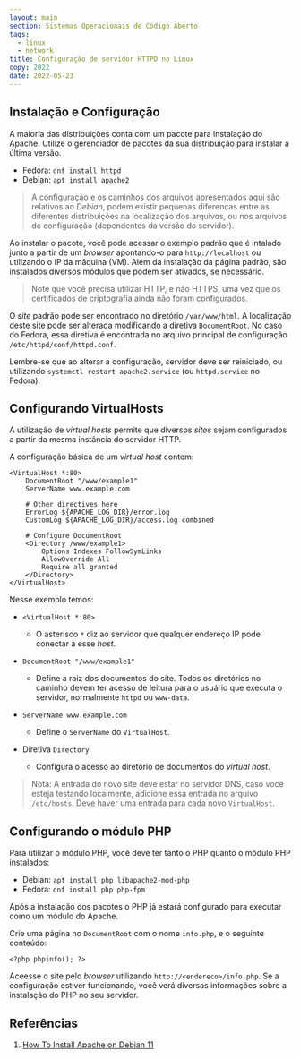 ```yaml
---
layout: main
section: Sistemas Operacionais de Código Aberto
tags:
  - linux
  - network
title: Configuração de servidor HTTPD no Linux
copy: 2022
date: 2022-05-23
---
```


## Instalação e Configuração

A maioria das distribuições conta com um pacote para instalação do Apache. Utilize o gerenciador de pacotes da sua distribuição para instalar a última versão.

* Fedora: `dnf install httpd`
* Debian: `apt install apache2`

> A configuração e os caminhos dos arquivos apresentados aqui são relativos ao _Debian_, podem existir pequenas diferenças entre as diferentes distribuições na localização dos arquivos, ou nos arquivos de configuração (dependentes da versão do servidor).

Ao instalar o pacote, você pode acessar o exemplo padrão que é intalado junto a partir de um _browser_ apontando-o para `http://localhost` ou utilizando o IP da máquina (VM). Além da instalação da página padrão, são instalados diversos módulos que podem ser ativados, se necessário.

> Note que você precisa utilizar HTTP, e não HTTPS, uma vez que os certificados de criptografia ainda não foram configurados.

O _site_ padrão pode ser encontrado no diretório `/var/www/html`. A localização deste site pode ser alterada modificando a diretiva `DocumentRoot`. No caso do Fedora, essa diretiva é encontrada no arquivo principal de configuração `/etc/httpd/conf/httpd.conf`.

Lembre-se que ao alterar a configuração, servidor deve ser reiniciado, ou utilizando `systemctl restart apache2.service` (ou `httpd.service` no Fedora).

## Configurando VirtualHosts

A utilização de _virtual hosts_ permite que diversos _sites_ sejam configurados a partir da mesma instância do servidor HTTP.

A configuração básica de um _virtual host_ contem:

```
<VirtualHost *:80>
    DocumentRoot "/www/example1"
    ServerName www.example.com

    # Other directives here
    ErrorLog ${APACHE_LOG_DIR}/error.log
    CustomLog ${APACHE_LOG_DIR}/access.log combined

    # Configure DocumentRoot
    <Directory /www/example1>
        Options Indexes FollowSymLinks
        AllowOverride All
        Require all granted
    </Directory>
</VirtualHost>
```

Nesse exemplo temos:

* `<VirtualHost *:80>`

    * O asterisco `*` diz ao servidor que qualquer endereço IP pode conectar a esse _host_.

* `DocumentRoot "/www/example1"`

    * Define a raiz dos documentos do site. Todos os diretórios no caminho devem ter acesso de leitura para o usuário que executa o servidor, normalmente `httpd` ou `www-data`.

* `ServerName www.example.com`

    * Define o `ServerName` do `VirtualHost`.

* Diretiva `Directory`

    * Configura o acesso ao diretório de documentos do _virtual host_.

> Nota: A entrada do novo site deve estar no servidor DNS, caso você esteja testando localmente, adicione essa entrada no arquivo `/etc/hosts`. Deve haver uma entrada para cada novo `VirtualHost`.


## Configurando o módulo PHP

Para utilizar o módulo PHP, você deve ter tanto o PHP quanto o módulo PHP instalados:

* Debian: `apt install php libapache2-mod-php`
* Fedora: `dnf install php php-fpm`

Após a instalação dos pacotes o PHP já estará configurado para executar como um módulo do Apache.

Crie uma página no `DocumentRoot` com o nome `info.php`, e o seguinte conteúdo:

```
<?php phpinfo(); ?>
```

Aceesse o site pelo _browser_ utilizando `http://<endereco>/info.php`. Se a configuração estiver funcionando, você verá diversas informações sobre a instalação do PHP no seu servidor.

## Referências

1. [How To Install Apache on Debian 11](https://itslinuxfoss.com/how-install-apache-debian-11/)
